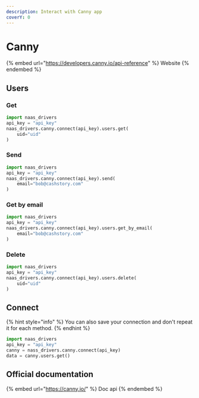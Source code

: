 ```yaml
---
description: Interact with Canny app
coverY: 0
---
```


# Canny

{% embed url="https://developers.canny.io/api-reference" %}
Website
{% endembed %}

## Users

### Get

```python
import naas_drivers
api_key = "api_key"
naas_drivers.canny.connect(api_key).users.get(
    uid="uid"
)
```

### Send

```python
import naas_drivers
api_key = "api_key"
naas_drivers.canny.connect(api_key).send(
    email="bob@cashstory.com"
)
```

### Get by email

```python
import naas_drivers
api_key = "api_key"
naas_drivers.canny.connect(api_key).users.get_by_email(
    email="bob@cashstory.com"
)
```

### Delete

```python
import naas_drivers
api_key = "api_key"
naas_drivers.canny.connect(api_key).users.delete(
    uid="uid"
)
```

## Connect

{% hint style="info" %}
You can also save your connection and don't repeat it for each method.
{% endhint %}

```python
import naas_drivers
api_key = "api_key"
canny = nass_drivers.canny.connect(api_key)
data = canny.users.get()
```

## Official documentation

{% embed url="https://canny.io/" %}
Doc api
{% endembed %}
